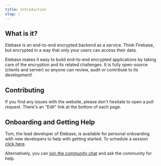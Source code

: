 ```yaml
---
title: Introduction
slug: /
---
```


## What is it?

Etebase is an end-to-end encrypted backend as a service. Think Firebase, but encrypted in a way that only your users can access their data.

Etebase makes it easy to build end-to-end encrypted applications by taking care of the encryption and its related challenges. It is fully open-source (clients and server) so anyone can review, audit or contribute to its development!

## Contributing

If you find any issues with the website, please don't hesitate to open a pull request. There's an "Edit" link at the bottom of each page.


## Onboarding and Getting Help

Tom, the lead developer of Etebase, is available for personal onboarding with new developers to help with getting started. To schedule a session [click here](https://calendly.com/etebase/onboarding).

Alternatively, you can [join the community chat](https://www.etebase.com/community-chat/) and ask the community for help.
